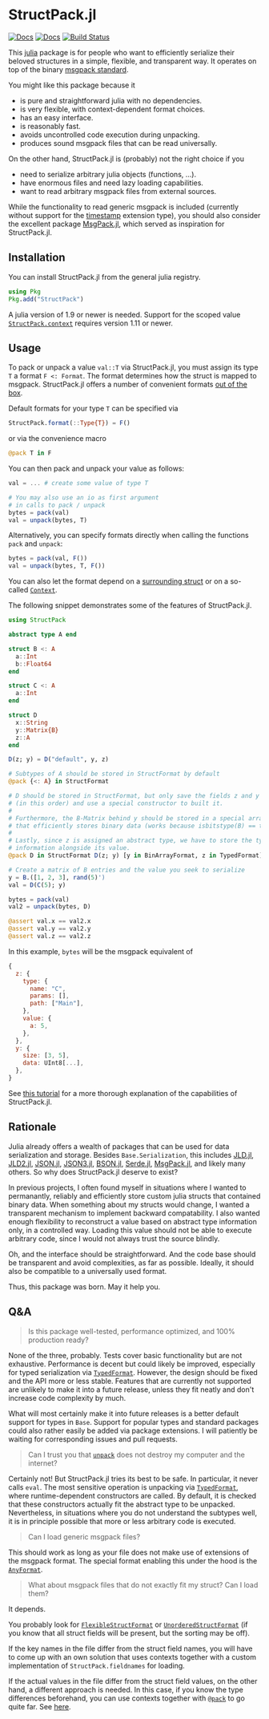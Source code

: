 # StructPack.jl

[![Docs](https://img.shields.io/badge/docs-stable-blue.svg)](https://tscode.github.io/StructPack.jl/stable/)
[![Docs](https://img.shields.io/badge/docs-dev-blue.svg)](https://tscode.github.io/StructPack.jl/dev/)
[![Build Status](https://github.com/tscode/StructPack.jl/actions/workflows/CI.yml/badge.svg?branch=main)](https://github.com/tscode/StructPack.jl/actions/workflows/CI.yml?query=branch%3Amain)

This [julia](https://julialang.org) package is for people who want to efficiently serialize their beloved structures in a simple, flexible, and transparent way.
It operates on top of the binary [msgpack standard](https://msgpack.org/index.html).

You might like this package because it

- is pure and straightforward julia with no dependencies.
- is very flexible, with context-dependent format choices.
- has an easy interface.
- is reasonably fast.
- avoids uncontrolled code execution during unpacking.
- produces sound msgpack files that can be read universally.

On the other hand, StructPack.jl is (probably) not the right choice if you
 
- need to serialize arbitrary julia objects (functions, ...).
- have enormous files and need lazy loading capabilities.
- want to read arbitrary msgpack files from external sources.

While the functionality to read generic msgpack is included (currently without support for the [timestamp](https://github.com/msgpack/msgpack/blob/master/spec.md#timestamp-extension-type) extension type), you should also consider the excellent package [MsgPack.jl](https://github.com/JuliaIO/MsgPack.jl), which served as inspiration for StructPack.jl.

## Installation
You can install StructPack.jl from the general julia registry.
```julia
using Pkg
Pkg.add("StructPack")
```
A julia version of 1.9 or newer is needed.
Support for the scoped value [`StructPack.context`](https://tscode.github.io/StructPack.jl/dev/formats/#StructPack.context) requires version 1.11 or newer.

## Usage
To pack or unpack a value `val::T` via StructPack.jl, you must assign its type `T` a format `F <: Format`.
The format determines how the struct is mapped to msgpack.
StructPack.jl offers a number of convenient formats [out of the box](https://tscode.github.io/StructPack.jl/dev/formats/).

Default formats for your type `T` can be specified via
```julia
StructPack.format(::Type{T}) = F()
```
or via the convenience macro
```julia
@pack T in F
```
You can then pack and unpack your value as follows:
```julia
val = ... # create some value of type T

# You may also use an io as first argument
# in calls to pack / unpack
bytes = pack(val)
val = unpack(bytes, T)
```
Alternatively, you can specify formats directly when calling the functions `pack` and `unpack`:
```julia
bytes = pack(val, F())
val = unpack(bytes, T, F())
```
You can also let the format depend on a [surrounding struct](https://tscode.github.io/StructPack.jl/dev/usage/#Parents-matter) or on a so-called [`Context`](https://tscode.github.io/StructPack.jl/dev/usage/#Context-matters).

The following snippet demonstrates some of the features of StructPack.jl.
```julia
using StructPack

abstract type A end

struct B <: A
  a::Int
  b::Float64
end

struct C <: A
  a::Int
end

struct D
  x::String
  y::Matrix{B}
  z::A
end

D(z; y) = D("default", y, z)

# Subtypes of A should be stored in StructFormat by default
@pack {<: A} in StructFormat

# D should be stored in StructFormat, but only save the fields z and y
# (in this order) and use a special constructor to built it.
#
# Furthermore, the B-Matrix behind y should be stored in a special array format
# that efficiently stores binary data (works because isbitstype(B) == true).
#
# Lastly, since z is assigned an abstract type, we have to store the type
# information alongside its value.
@pack D in StructFormat D(z; y) [y in BinArrayFormat, z in TypedFormat]

# Create a matrix of B entries and the value you seek to serialize
y = B.([1, 2, 3], rand(5)')
val = D(C(5); y)

bytes = pack(val)
val2 = unpack(bytes, D)

@assert val.x == val2.x
@assert val.y == val2.y
@assert val.z == val2.z
```
In this example, `bytes` will be the msgpack equivalent of 
```js
{
  z: {
    type: {
      name: "C",
      params: [],
      path: ["Main"],
    },
    value: {
      a: 5,
    },
  },
  y: {
    size: [3, 5],
    data: UInt8[...],
  },
}
```
See [this tutorial](https://tscode.github.io/StructPack.jl/dev/usage/) for a more thorough explanation of the capabilities of StructPack.jl.

## Rationale

Julia already offers a wealth of packages that can be used for data serialization and storage.
Besides `Base.Serialization`, this includes
[JLD.jl](https://github.com/JuliaIO/JLD.jl),
[JLD2.jl](https://github.com/JuliaIO/JLD2.jl),
[JSON.jl](https://github.com/JuliaIO/JSON.jl),
[JSON3.jl](https://github.com/quinnj/JSON3.jl),
[BSON.jl](https://github.com/JuliaIO/BSON.jl),
[Serde.jl](https://github.com/bhftbootcamp/Serde.jl),
[MsgPack.jl](https://github.com/JuliaIO/MsgPack.jl),
and likely many others.
So why does StructPack.jl deserve to exist?

In previous projects, I often found myself in situations where I wanted to permanantly, reliably and efficiently store custom julia structs that contained binary data.
When something about my structs would change, I wanted a transparent mechanism to implement backward compatability.
I also wanted enough flexibility to reconstruct a value based on abstract type information only, in a controlled way.
Loading this value should not be able to execute arbitrary code, since I would not always trust the source blindly.

Oh, and the interface should be straightforward. And the code base should be
transparent and avoid complexities, as far as possible. Ideally, it should also
be compatible to a universally used format.

Thus, this package was born. May it help you.

## Q&A

> Is this package well-tested, performance optimized, and 100% production ready?

None of the three, probably.
Tests cover basic functionality but are not exhaustive.
Performance is decent but could likely be improved, especially for typed serialization via [`TypedFormat`](https://tscode.github.io/StructPack.jl/dev/formats/#StructPack.TypedFormat).
However, the design should be fixed and the API more or less stable.
Features that are currently not supported are unlikely to make it into a future release, unless they fit neatly and don't increase code complexity by much.

What will most certainly make it into future releases is a better default support for types in `Base`.
Support for popular types and standard packages could also rather easily be added via package extensions.
I will patiently be waiting for corresponding issues and pull requests.

> Can I trust you that [`unpack`](https://tscode.github.io/StructPack.jl/dev/formats/#StructPack.unpack) does not destroy my computer and the internet?

Certainly not!
But StructPack.jl tries its best to be safe.
In particular, it never calls `eval`.
The most sensitive operation is unpacking via [`TypedFormat`](https://tscode.github.io/StructPack.jl/dev/formats/#StructPack.TypedFormat), where runtime-dependent constructors are called.
By default, it is checked that these constructors actually fit the abstract type to be unpacked.
Nevertheless, in situations where you do not understand the subtypes well, it is in principle possible that more or less arbitrary code is executed.

> Can I load generic msgpack files?

This should work as long as your file does not make use of extensions of the msgpack format.
The special format enabling this under the hood is the [`AnyFormat`](https://tscode.github.io/StructPack.jl/dev/formats/#StructPack.AnyFormat).
 
> What about msgpack files that do not exactly fit my struct? Can I load them?

It depends.

You probably look for [`FlexibleStructFormat`](https://tscode.github.io/StructPack.jl/dev/formats/#StructPack.UnorderedStructFormat) or [`UnorderedStructFormat`](https://tscode.github.io/StructPack.jl/dev/formats/#StructPack.UnorderedStructFormat) (if you know that all struct fields will be present, but the sorting may be off).

If the key names in the file differ from the struct field names, you will have to come up with an own solution that uses contexts together with a custom implementation of `StructPack.fieldnames` for loading.

If the actual values in the file differ from the struct field values, on the other hand, a different approach is needed.
In this case, if you know the type differences beforehand, you can use contexts together with [`@pack`](https://tscode.github.io/StructPack.jl/dev/macro) to go quite far.
See [here](https://tscode.github.io/StructPack.jl/dev/usage/#Contexts:-Case-study).

